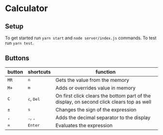 # Calculator

## Setup
To get started run `yarn start` and `node server/index.js` commands.
To test run `yarn test`.

## Buttons
 | button | shortcuts                    | function                                                                                 |
 | ------ | ---------------------------- | ---------------------------------------------------------------------------------------- |
 | `MR`   | <kbd>n</kbd>                 | Gets the value from the memory                                                           |
 | `M+`   | <kbd>m</kbd>                 | Adds or overrides value in memory                                                        |
 | `C`    | <kbd>c</kbd>, <kbd>Del</kbd> | On first click clears the bottom part of the display, on second click clears top as well |
 | `±`    | <kbd>s</kbd>                 | Changes the sign of the expression                                                       |
 | `,`    | <kbd>.</kbd>, <kbd>,</kbd>   | Adds the decimal separator to the display                                                |
 | `=`    | <kbd>Enter</kbd>             | Evaluates the expression                                                                 |